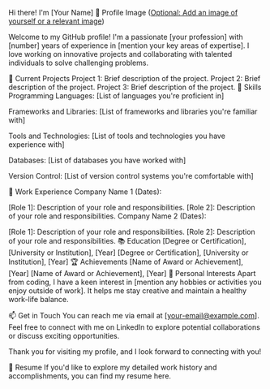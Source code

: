 Hi there! I'm [Your Name] 👋
Profile Image ([Optional: Add an image of yourself or a relevant image](https://scontent.fjnb11-1.fna.fbcdn.net/v/t1.6435-9/188155344_10218101740805571_6889259423649856620_n.jpg?_nc_cat=102&ccb=1-7&_nc_sid=09cbfe&_nc_ohc=aPsh13HuQ0kAX92yeLM&_nc_ht=scontent.fjnb11-1.fna&oh=00_AfDq-CjEkE3tsm8Xz3KvZhpW2HzsZIb3sPxpiazkpzOcjQ&oe=648FDB3C))

Welcome to my GitHub profile! I'm a passionate [your profession] with [number] years of experience in [mention your key areas of expertise]. I love working on innovative projects and collaborating with talented individuals to solve challenging problems.

🔭 Current Projects
Project 1: Brief description of the project.
Project 2: Brief description of the project.
Project 3: Brief description of the project.
🌱 Skills
Programming Languages: [List of languages you're proficient in]

Frameworks and Libraries: [List of frameworks and libraries you're familiar with]

Tools and Technologies: [List of tools and technologies you have experience with]

Databases: [List of databases you have worked with]

Version Control: [List of version control systems you're comfortable with]

💼 Work Experience
Company Name 1 (Dates):

[Role 1]: Description of your role and responsibilities.
[Role 2]: Description of your role and responsibilities.
Company Name 2 (Dates):

[Role 1]: Description of your role and responsibilities.
[Role 2]: Description of your role and responsibilities.
📚 Education
[Degree or Certification], [University or Institution], [Year]
[Degree or Certification], [University or Institution], [Year]
🏆 Achievements
[Name of Award or Achievement], [Year]
[Name of Award or Achievement], [Year]
🌟 Personal Interests
Apart from coding, I have a keen interest in [mention any hobbies or activities you enjoy outside of work]. It helps me stay creative and maintain a healthy work-life balance.

📫 Get in Touch
You can reach me via email at [your-email@example.com]. Feel free to connect with me on LinkedIn to explore potential collaborations or discuss exciting opportunities.

Thank you for visiting my profile, and I look forward to connecting with you!

📃 Resume
If you'd like to explore my detailed work history and accomplishments, you can find my resume here.
